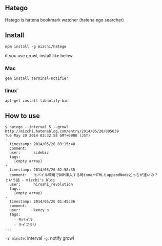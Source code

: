 ## Hatego

Hatego is hatena bookmark watcher (hatena ego searcher)

## Install 

```
npm install -g mizchi/hatego
```

if you use growl, install like below.

### Mac

```
gem install terminal-notifier
```

### linux`

```
apt-get install libnotify-bin
```

## How to use

```
$ hatego --interval 5 --growl http://mizchi.hatenablog.com/entry/2014/05/20/005039
Tue May 20 2014 03:32:58 GMT+0900 (JST)
- 
  timestamp: 2014/05/20 03:15:48
  comment:   
  user:      sidebiz
  tags: 
    (empty array)
- 
  timestamp: 2014/05/20 02:58:35
  comment:   モバイル環境でDOM挿入する時innerHTMLとappendNodeどっちが速いの？という話 - mizchi's blog
  user:      hiroshi_revolution
  tags: 
    (empty array)
- 
  timestamp: 2014/05/20 01:45:36
  comment:   
  user:      kenzy_n
  tags: 
    - モバイル
    - ライブラリ
...
```

`-i minute`: interval
`-g`: notify growl

